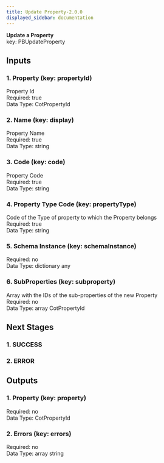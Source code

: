 ```yaml
---  
title: Update Property-2.0.0  
displayed_sidebar: documentation  
---  
```

**Update a Property**  
key: PBUpdateProperty  
  
## Inputs  
### 1. Property (key: propertyId)  
Property Id  
Required: true  
Data Type: CotPropertyId   
### 2. Name (key: display)  
Property Name  
Required: true  
Data Type: string   
### 3. Code (key: code)  
Property Code  
Required: true  
Data Type: string   
### 4. Property Type Code (key: propertyType)  
Code of the Type of property to which the Property belongs  
Required: true  
Data Type: string   
### 5. Schema Instance (key: schemaInstance)  
  
Required: no  
Data Type: dictionary any  
### 6. SubProperties (key: subproperty)  
Array with the IDs of the sub-properties of the new Property  
Required: no  
Data Type: array CotPropertyId  
## Next Stages  
### 1. SUCCESS  
  
### 2. ERROR  
  
## Outputs  
### 1. Property (key: property)  
  
Required: no  
Data Type: CotPropertyId   
### 2. Errors (key: errors)  
  
Required: no  
Data Type: array string